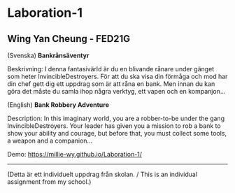 # Laboration-1
Wing Yan Cheung - FED21G 
----
(Svenska)
**Bankrånsäventyr**
 
Beskrivning: I denna fantasivärld är du en blivande rånare under gänget som heter InvincibleDestroyers. För att du ska visa din förmåga och mod har din chef gett dig ett uppdrag som är att råna en bank. Men innan du kan göra det måste du samla ihop några verktyg, ett vapen och en kompanjon...


(English)
**Bank Robbery Adventure**

Description: In this imaginary world, you are a robber-to-be under the gang InvincibleDestroyers. Your leader has given you a mission to rob a bank to show your ability and courage, but before that, you must collect some tools, a weapon and a companion... 

Demo: https://millie-wy.github.io/Laboration-1/

----
(Detta är ett individuelt uppdrag från skolan. / This is an individual assignment from my school.)
